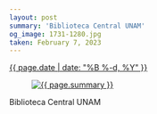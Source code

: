 ```yaml
---
layout: post
summary: 'Biblioteca Central UNAM'
og_image: 1731-1280.jpg
taken: February 7, 2023
---
```


<div class="post">
 <time>
  <a href="/1731">
   {{ page.date | date: "%B %-d, %Y" }}
  </a>
 </time>
 <a href="/1731">
  <figure data-taken="2/7/2023">
   <img alt="{{ page.summary }}" sizes="(min-width: 700px) 50vw, calc(100vw - 2rem)" src="{{ site.assets_url }}/1731-640.jpg" srcset="{{ site.assets_url }}/1731-320.jpg 320w, {{ site.assets_url }}/1731-640.jpg 640w, {{ site.assets_url }}/1731-960.jpg 960w, {{ site.assets_url }}/1731-1280.jpg 1280w"/>
  </figure>
 </a>
 <span>
  Biblioteca Central UNAM
 </span>
</div>

